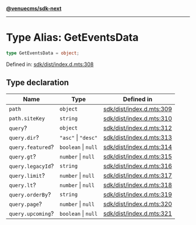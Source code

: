 [**@venuecms/sdk-next**](../Index.md)

***

# Type Alias: GetEventsData

```ts
type GetEventsData = object;
```

Defined in: [sdk/dist/index.d.mts:308](https://github.com/venuecms/sdk/blob/bc8b8c4174423a3d8d92fe0cce4d46883acf7584/packages/sdk/dist/index.d.mts#L308)

## Type declaration

| Name | Type | Defined in |
| ------ | ------ | ------ |
| <a id="path"></a> `path` | `object` | [sdk/dist/index.d.mts:309](https://github.com/venuecms/sdk/blob/bc8b8c4174423a3d8d92fe0cce4d46883acf7584/packages/sdk/dist/index.d.mts#L309) |
| `path.siteKey` | `string` | [sdk/dist/index.d.mts:310](https://github.com/venuecms/sdk/blob/bc8b8c4174423a3d8d92fe0cce4d46883acf7584/packages/sdk/dist/index.d.mts#L310) |
| <a id="query"></a> `query`? | `object` | [sdk/dist/index.d.mts:312](https://github.com/venuecms/sdk/blob/bc8b8c4174423a3d8d92fe0cce4d46883acf7584/packages/sdk/dist/index.d.mts#L312) |
| `query.dir`? | `"asc"` \| `"desc"` | [sdk/dist/index.d.mts:313](https://github.com/venuecms/sdk/blob/bc8b8c4174423a3d8d92fe0cce4d46883acf7584/packages/sdk/dist/index.d.mts#L313) |
| `query.featured`? | `boolean` \| `null` | [sdk/dist/index.d.mts:314](https://github.com/venuecms/sdk/blob/bc8b8c4174423a3d8d92fe0cce4d46883acf7584/packages/sdk/dist/index.d.mts#L314) |
| `query.gt`? | `number` \| `null` | [sdk/dist/index.d.mts:315](https://github.com/venuecms/sdk/blob/bc8b8c4174423a3d8d92fe0cce4d46883acf7584/packages/sdk/dist/index.d.mts#L315) |
| `query.legacyId`? | `string` | [sdk/dist/index.d.mts:316](https://github.com/venuecms/sdk/blob/bc8b8c4174423a3d8d92fe0cce4d46883acf7584/packages/sdk/dist/index.d.mts#L316) |
| `query.limit`? | `number` \| `null` | [sdk/dist/index.d.mts:317](https://github.com/venuecms/sdk/blob/bc8b8c4174423a3d8d92fe0cce4d46883acf7584/packages/sdk/dist/index.d.mts#L317) |
| `query.lt`? | `number` \| `null` | [sdk/dist/index.d.mts:318](https://github.com/venuecms/sdk/blob/bc8b8c4174423a3d8d92fe0cce4d46883acf7584/packages/sdk/dist/index.d.mts#L318) |
| `query.orderBy`? | `string` | [sdk/dist/index.d.mts:319](https://github.com/venuecms/sdk/blob/bc8b8c4174423a3d8d92fe0cce4d46883acf7584/packages/sdk/dist/index.d.mts#L319) |
| `query.page`? | `number` \| `null` | [sdk/dist/index.d.mts:320](https://github.com/venuecms/sdk/blob/bc8b8c4174423a3d8d92fe0cce4d46883acf7584/packages/sdk/dist/index.d.mts#L320) |
| `query.upcoming`? | `boolean` \| `null` | [sdk/dist/index.d.mts:321](https://github.com/venuecms/sdk/blob/bc8b8c4174423a3d8d92fe0cce4d46883acf7584/packages/sdk/dist/index.d.mts#L321) |
